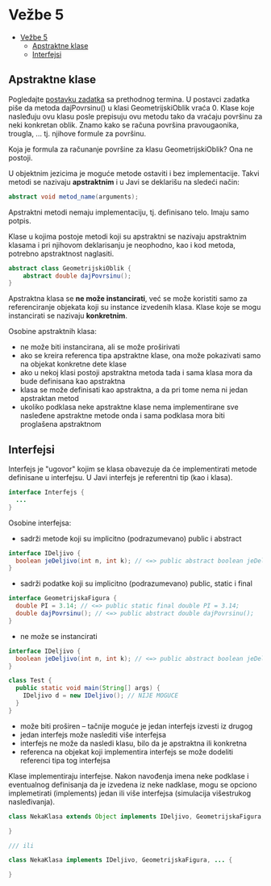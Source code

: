 # Vežbe 5

- [Vežbe 5](#vežbe-5)
  - [Apstraktne klase](#apstraktne-klase)
  - [Interfejsi](#interfejsi)

## Apstraktne klase

Pogledajte [postavku zadatka](https://imi.pmf.kg.ac.rs/moodle/pluginfile.php/22130/mod_resource/content/1/Zadatak%20-%20ve%C5%BEbe.pdf) sa prethodnog termina. U postavci zadatka piše da metoda dajPovrsinu() u klasi GeometrijskiOblik vraća 0. Klase koje nasleđuju ovu klasu posle prepisuju ovu metodu tako da vraćaju površinu za neki konkretan oblik. Znamo kako se računa površina pravougaonika, trougla, ... tj. njihove formule za površinu.  

Koja je formula za računanje površine za klasu GeometrijskiOblik? Ona ne postoji.

U objektnim jezicima je moguće metode ostaviti i bez implementacije. Takvi metodi se nazivaju **apstraktnim** i u
Javi se deklarišu na sledeći način:  

```java
abstract void metod_name(arguments);
```

Apstraktni metodi nemaju implementaciju,
tj. definisano telo. Imaju samo potpis.

Klase u kojima postoje metodi koji su apstraktni se nazivaju apstraktnim klasama i pri njihovom deklarisanju je
neophodno, kao i kod metoda, potrebno apstraktnost naglasiti.

```java
abstract class GeometrijskiOblik {
    abstract double dajPovrsinu();
}
```

Apstraktna klasa se **ne može instancirati**, već se može koristiti samo za referenciranje objekata koji su instance izvedenih klasa. Klase koje se mogu instancirati se nazivaju **konkretnim**.

Osobine apstraktnih klasa:

- ne može biti instancirana, ali se može proširivati
- ako se kreira referenca tipa apstraktne klase, ona može pokazivati samo na objekat konkretne dete klase
- ako u nekoj klasi postoji apstraktna metoda tada i sama klasa mora da bude definisana kao apstraktna
- klasa se može definisati kao apstraktna, a da pri tome nema ni jedan apstraktan metod
- ukoliko podklasa neke apstraktne klase nema implementirane sve nasleđene apstraktne metode onda i sama
podklasa mora biti proglašena apstraktnom

## Interfejsi

Interfejs je "ugovor" kojim se klasa obavezuje da će implementirati metode definisane u interfejsu. U Javi interfejs je referentni tip (kao i klasa).

```java
interface Interfejs {
  ...
}
```

Osobine interfejsa:

- sadrži
metode koji su implicitno (podrazumevano) public i abstract

```java
interface IDeljivo {
  boolean jeDeljivo(int n, int k); // <=> public abstract boolean jeDeljivo(int n, int k);
}
```

- sadrži podatke koji su implicitno (podrazumevano) public, static i final

```java
interface GeometrijskaFigura {
  double PI = 3.14; // <=> public static final double PI = 3.14;
  double dajPovrsinu(); // <=> public abstract double dajPovrsinu();
}
```

- ne može se instancirati
  
```java
interface IDeljivo {
  boolean jeDeljivo(int n, int k); // <=> public abstract boolean jeDeljivo(int n, int k);
}

class Test {
  public static void main(String[] args) {
    IDeljivo d = new IDeljivo(); // NIJE MOGUCE
  }
}
```

- može biti proširen – tačnije moguće je jedan interfejs izvesti iz drugog
- jedan interfejs može naslediti više interfejsa
- interfejs ne može da nasledi klasu, bilo da je apstraktna ili konkretna
- referenca na objekat koji implementira interfejs se može dodeliti referenci tipa tog interfejsa

Klase implementiraju interfejse.
Nakon navođenja imena neke podklase i eventualnog definisanja da je izvedena iz neke nadklase, mogu se
opciono implemetirati (implements) jedan ili više interfejsa (simulacija višestrukog nasleđivanja).

```java
class NekaKlasa extends Object implements IDeljivo, GeometrijskaFigura, ... {

}

/// ili

class NekaKlasa implements IDeljivo, GeometrijskaFigura, ... {

}
```
